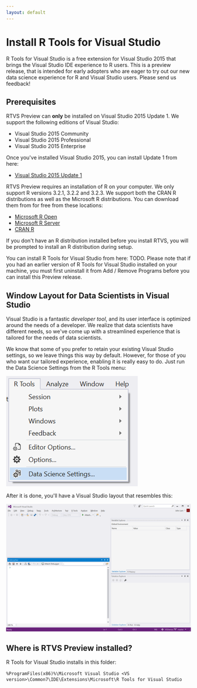 ```yaml
---
layout: default
---
```


# Install R Tools for Visual Studio

R Tools for Visual Studio is a free extension for Visual Studio 2015 that brings
the Visual Studio IDE experience to R users. This is a preview release, that is
intended for early adopters who are eager to try out our new data science
experience for R and Visual Studio users. Please send us feedback!

## Prerequisites

RTVS Preview can **only** be installed on Visual Studio 2015 Update 1. We
support the following editions of Visual Studio:

* Visual Studio 2015 Community
* Visual Studio 2015 Professional 
* Visual Studio 2015 Enterprise

Once you've installed Visual Studio 2015, you can install Update 1 from here: 

* [Visual Studio 2015 Update 1](https://www.microsoft.com/en-us/download/details.aspx?id=49989)

RTVS Preview requires an installation of R on your computer. We only support R
versions 3.2.1, 3.2.2 and 3.2.3. We support both the CRAN R distributions as
well as the Microsoft R distributions. You can download them from for free from
these locations:

* [Microsoft R Open](https://mran.revolutionanalytics.com/download/)
* [Microsoft R Server](https://www.microsoft.com/en-us/server-cloud/products/r-server/)
* [CRAN R](https://cran.r-project.org/bin/windows/base/)

If you don't have an R distribution installed before you install RTVS, you will
be prompted to install an R distribution during setup.

You can install R Tools for Visual Studio from here: TODO. Please note that if
you had an earlier version of R Tools for Visual Studio installed on your
machine, you must first uninstall it from Add / Remove Programs before you can
install this Preview release.

## Window Layout for Data Scientists in Visual Studio

Visual Studio is a fantastic *developer tool*, and its user interface is
optimized around the needs of a developer. We realize that data scientists have
different needs, so we've come up with a streamlined experience that is tailored
for the needs of data scientists.

We know that some of you prefer to retain your existing Visual Studio settings,
so we leave things this way by default. However, for those of you who want our
tailored experience, enabling it is really easy to do. Just run the Data Science
Settings from the R Tools menu:

![](./media/RTVS-Installation-data-scientist-layout.png)
		
After it is done, you'll have a Visual Studio layout that resembles this:

![](./media/RTVS-Installation-data-scientist-layout-result.png)

## Where is RTVS Preview installed?

R Tools for Visual Studio installs in this folder:

	%ProgramFiles(x86)%\Microsoft Visual Studio <VS version>\Common7\IDE\Extensions\Microsoft\R Tools for Visual Studio
